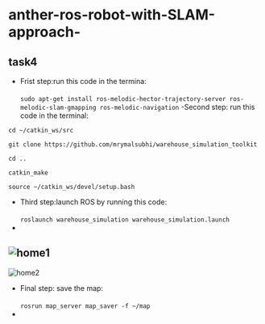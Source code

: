 # anther-ros-robot-with-SLAM-approach-
## task4
- Frist step:run this code in the termina:<br/>
<br/> `sudo apt-get install ros-melodic-hector-trajectory-server ros-melodic-slam-gmapping ros-melodic-navigation`
-Second step: run this code in the terminal:
```
cd ~/catkin_ws/src

git clone https://github.com/mrymalsubhi/warehouse_simulation_toolkit

cd ..

catkin_make

source ~/catkin_ws/devel/setup.bash
```
-  Third step:launch ROS by running this code:<br/>
<br/>  ` roslaunch warehouse_simulation warehouse_simulation.launch `
-
![home1](https://user-images.githubusercontent.com/85634146/130117528-a45f26c4-d666-4831-8c10-cae06cc2b0d1.jpeg)
- 
![home2](https://user-images.githubusercontent.com/85634146/130117541-52c35337-ef1e-423d-b40e-cd7cb98ee282.jpeg)
- Final step: save the map:<br/>
<br/>  `rosrun map_server map_saver -f ~/map  `
- 

